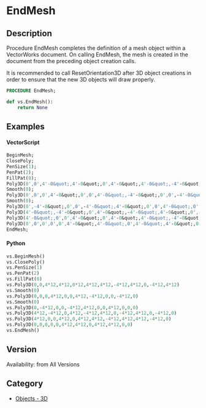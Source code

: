 # EndMesh

## Description
Procedure EndMesh completes the definition of a mesh object within a VectorWorks document. On calling EndMesh, the mesh is created in the document from the preceding object creation calls.

It is recommended to call ResetOrientation3D after 3D object creations in order to ensure that the new 3D objects will draw properly.

```pascal
PROCEDURE EndMesh;
```

```python
def vs.EndMesh():
    return None
```

## Examples
#### VectorScript ####
```pascal
BeginMesh;
ClosePoly;
PenSize(1);
PenPat(2);
FillPat(0);
Poly3D(0',0',4'-0&quot;,4'-0&quot;,0',4'-0&quot;,4'-0&quot;,-4'-0&quot;,4'-0&quot;,0',-4'-0&quot;,4'-0&quot;);
Smooth(0);
Poly3D(0',0',0',4'-0&quot;,0',0',4'-0&quot;,-4'-0&quot;,0',0',-4'-0&quot;,0');
Smooth(0);
Poly3D(0',-4'-0&quot;,0',0',-4'-0&quot;,4'-0&quot;,0',0',4'-0&quot;,0',0',0');
Poly3D(4'-0&quot;,-4'-0&quot;,0',4'-0&quot;,-4'-0&quot;,4'-0&quot;,0',-4'-0&quot;,4'-0&quot;,0',-4'-0&quot;,0');
Poly3D(4'-0&quot;,0',0',4'-0&quot;,0',4'-0&quot;,4'-0&quot;,-4'-0&quot;,4'-0&quot;,4'-0&quot;,-4'-0&quot;,0');
Poly3D(0',0',0',0',0',4'-0&quot;,4'-0&quot;,0',4'-0&quot;,4'-0&quot;,0',0');
EndMesh;
```
#### Python ####
```python
vs.BeginMesh()
vs.ClosePoly()
vs.PenSize(1)
vs.PenPat(2)
vs.FillPat(0)
vs.Poly3D(0,0,4*12,4*12,0*12,4*12,4*12,-4*12,4*12,0,-4*12,4*12)
vs.Smooth(0)
vs.Poly3D(0,0,0,4*12,0,0,4*12,-4*12,0,0,-4*12,0)
vs.Smooth(0)
vs.Poly3D(0,-4*12,0,0,-4*12,4*12,0,0,4*12,0,0,0)
vs.Poly3D(4*12,-4*12,0,4*12,-4*12,4*12,0,-4*12,4*12,0,-4*12,0)
vs.Poly3D(4*12,0,0,4*12,0,4*12,4*12,-4*12,4*12,4*12,-4*12,0)
vs.Poly3D(0,0,0,0,0,4*12,4*12,0,4*12,4*12,0,0)
vs.EndMesh()
```

## Version
Availability: from All Versions

## Category
* [Objects - 3D](../Categories/Objects%20-%203D.md)
